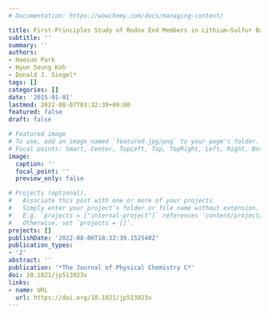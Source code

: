 ```yaml
---
# Documentation: https://wowchemy.com/docs/managing-content/

title: First-Principles Study of Redox End Members in Lithium–Sulfur Batteries
subtitle: ''
summary: ''
authors:
- Haesun Park
- Hyun Seung Koh
- Donald J. Siegel*
tags: []
categories: []
date: '2015-01-01'
lastmod: 2022-08-07T03:32:39+09:00
featured: false
draft: false

# Featured image
# To use, add an image named `featured.jpg/png` to your page's folder.
# Focal points: Smart, Center, TopLeft, Top, TopRight, Left, Right, BottomLeft, Bottom, BottomRight.
image:
  caption: ''
  focal_point: ''
  preview_only: false

# Projects (optional).
#   Associate this post with one or more of your projects.
#   Simply enter your project's folder or file name without extension.
#   E.g. `projects = ["internal-project"]` references `content/project/deep-learning/index.md`.
#   Otherwise, set `projects = []`.
projects: []
publishDate: '2022-08-06T18:32:39.152540Z'
publication_types:
- '2'
abstract: ''
publication: '*The Journal of Physical Chemistry C*'
doi: 10.1021/jp513023v
links:
- name: URL
  url: https://doi.org/10.1021/jp513023v
---
```

